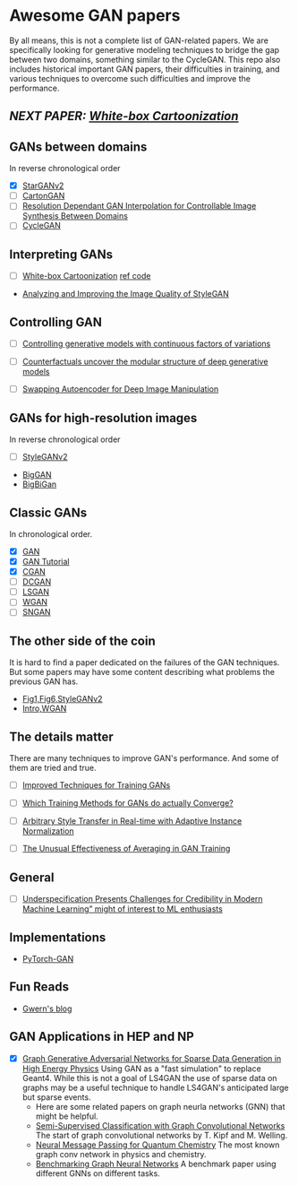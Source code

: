 # Awesome GAN papers

By all means, this is not a complete list of GAN-related papers.  We are
specifically looking for generative modeling techniques to bridge the gap
between two domains, something similar to the CycleGAN. This repo also includes
historical important GAN papers, their difficulties in training,
and various techniques to overcome such difficulties and improve the performance.

## *NEXT PAPER: [White-box Cartoonization](https://openaccess.thecvf.com/content_CVPR_2020/papers/Wang_Learning_to_Cartoonize_Using_White-Box_Cartoon_Representations_CVPR_2020_paper.pdf)*

## GANs between domains
In reverse chronological order 

- [x] [StarGANv2](https://arxiv.org/abs/1912.01865)
- [ ] [CartonGAN](https://openaccess.thecvf.com/content_cvpr_2018/papers/Chen_CartoonGAN_Generative_Adversarial_CVPR_2018_paper.pdf)
- [ ] [Resolution Dependant GAN Interpolation for Controllable Image Synthesis Between Domains](https://arxiv.org/abs/2010.05334v1)
- [ ] [CycleGAN](https://arxiv.org/abs/1703.10593)

## Interpreting GANs

- [ ] [White-box Cartoonization](https://openaccess.thecvf.com/content_CVPR_2020/papers/Wang_Learning_to_Cartoonize_Using_White-Box_Cartoon_Representations_CVPR_2020_paper.pdf) [ref code](https://github.com/SystemErrorWang/White-box-Cartoonization)
- [Analyzing and Improving the Image Quality of StyleGAN](https://arxiv.org/abs/1912.04958)

## Controlling GAN

- [ ] [Controlling generative models with continuous factors of variations](https://openreview.net/forum?id=H1laeJrKDB)
- [ ] [Counterfactuals uncover the modular structure of deep generative models](https://openreview.net/forum?id=SJxDDpEKvH)
- [ ] [Swapping Autoencoder for Deep Image Manipulation](https://arxiv.org/abs/2007.00653v1)


## GANs for high-resolution images
In reverse chronological order 

- [ ] [StyleGANv2](https://arxiv.org/abs/1912.04958)
- [BigGAN](https://arxiv.org/pdf/1806.06778.pdf)
- [BigBiGan](https://arxiv.org/abs/1907.02544)

## Classic GANs
In chronological order. 

- [x] [GAN](https://arxiv.org/pdf/1406.2661.pdf)
- [x] [GAN Tutorial](https://arxiv.org/pdf/1701.00160.pdf)
- [x] [CGAN](https://arxiv.org/abs/1411.1784)
- [ ] [DCGAN](https://arxiv.org/abs/1511.06434)
- [ ] [LSGAN](https://arxiv.org/abs/1611.04076)
- [ ] [WGAN](https://arxiv.org/abs/1701.07875)
- [ ] [SNGAN](https://arxiv.org/abs/1802.05957)

## The other side of the coin
It is hard to find a paper dedicated on the failures of the GAN techniques.  But
some papers may have some content describing what problems the previous GAN
has.

- [Fig1,Fig6,StyleGANv2](https://arxiv.org/abs/1912.04958)
- [Intro,WGAN](https://arxiv.org/abs/1701.07875)

## The details matter
There are many techniques to improve GAN's performance. And some of them are
tried and true. 

- [ ] [Improved Techniques for Training GANs](https://arxiv.org/abs/1606.03498)
- [ ] [Which Training Methods for GANs do actually Converge?](https://arxiv.org/abs/1801.04406) 
- [ ] [Arbitrary Style Transfer in Real-time with Adaptive Instance Normalization](https://arxiv.org/abs/1703.06868)
- [ ] [The Unusual Effectiveness of Averaging in GAN Training](https://arxiv.org/abs/1806.04498)


## General

- [ ] [Underspecification Presents Challenges for Credibility in Modern Machine Learning” might of interest to ML enthusiasts](https://arxiv.org/abs/2011.03395) 

## Implementations

- [PyTorch-GAN](https://github.com/eriklindernoren/PyTorch-GAN)


## Fun Reads

- [Gwern's blog](gwern.net/)

## GAN Applications in HEP and NP

- [x] [Graph Generative Adversarial Networks for Sparse Data Generation in High Energy Physics](https://arxiv.org/abs/2012.00173) Using GAN as a "fast simulation" to replace Geant4.  While this is not a goal of LS4GAN the use of sparse data on graphs may be a useful technique to handle LS4GAN's anticipated large but sparse events.
    - Here are some related papers on graph neurla networks (GNN) that might be helpful.
    - [Semi-Supervised Classification with Graph Convolutional Networks](https://arxiv.org/abs/1609.02907) The start of graph convolutional networks by T. Kipf and M. Welling.
    - [Neural Message Passing for Quantum Chemistry](https://arxiv.org/abs/1704.01212) The most known graph conv network in physics and chemistry.  
    - [Benchmarking Graph Neural Networks](https://arxiv.org/abs/2003.00982) A benchmark paper using different GNNs on different tasks.


